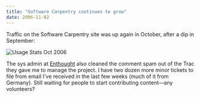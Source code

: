 ```yaml
---
title: "Software Carpentry continues to grow"
date: 2006-11-02
---
```

Traffic on the Software Carpentry site was up again in October, after a dip in September:

<img alt="Usage Stats Oct 2006" src="@root/files/2006/11/usage.png" class="centered">

The sys admin at <a href="http://www.enthought.com">Enthought</a> also cleaned the comment spam out of the Trac they gave me to manage the project.  I have two dozen more minor tickets to file from email I've received in the last few weeks (much of it from Germany).  Still waiting for people to start contributing content—any volunteers?

